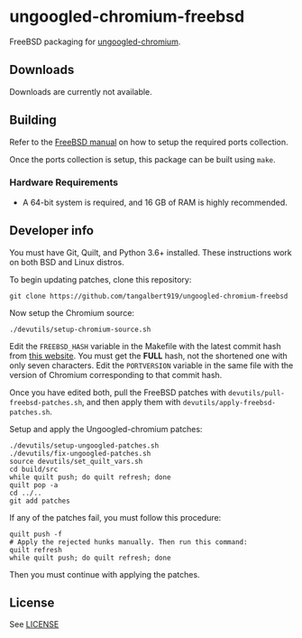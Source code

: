 # ungoogled-chromium-freebsd

FreeBSD packaging for [ungoogled-chromium](//github.com/ungoogled-software/ungoogled-chromium).

## Downloads

Downloads are currently not available.

## Building

Refer to the [FreeBSD manual](https://docs.freebsd.org/en/books/handbook/ports/#ports-using) on how to setup the required ports collection.

Once the ports collection is setup, this package can be built using `make`.

### Hardware Requirements

* A 64-bit system is required, and 16 GB of RAM is highly recommended.

## Developer info

You must have Git, Quilt, and Python 3.6+ installed. These instructions work on both BSD and Linux distros.

To begin updating patches, clone this repository:
```
git clone https://github.com/tangalbert919/ungoogled-chromium-freebsd
```

Now setup the Chromium source:
```
./devutils/setup-chromium-source.sh
```

Edit the `FREEBSD_HASH` variable in the Makefile with the latest commit hash from [this website](https://github.com/freebsd/freebsd-ports/commits/main/www/chromium). You must get the **FULL** hash, not the shortened one with only seven characters. Edit the `PORTVERSION` variable in the same file with the version of Chromium corresponding to that commit hash.

Once you have edited both, pull the FreeBSD patches with `devutils/pull-freebsd-patches.sh`, and then apply them with `devutils/apply-freebsd-patches.sh`.

Setup and apply the Ungoogled-chromium patches:
```
./devutils/setup-ungoogled-patches.sh
./devutils/fix-ungoogled-patches.sh
source devutils/set_quilt_vars.sh
cd build/src
while quilt push; do quilt refresh; done
quilt pop -a
cd ../..
git add patches
```
If any of the patches fail, you must follow this procedure:
```
quilt push -f
# Apply the rejected hunks manually. Then run this command:
quilt refresh
while quilt push; do quilt refresh; done
```
Then you must continue with applying the patches.

## License

See [LICENSE](LICENSE)
